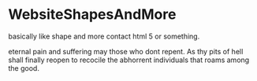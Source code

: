 # WebsiteShapesAndMore
basically like shape and more contact html 5 or something.


eternal pain and suffering may those who dont repent. As thy pits of hell shall finally reopen to recocile the abhorrent individuals that roams among the good.

